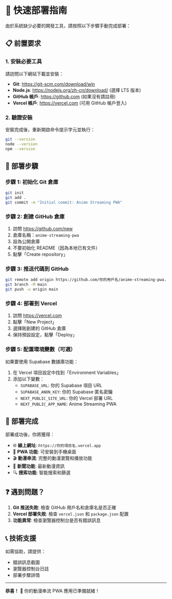 # 🚀 快速部署指南

由於系統缺少必要的開發工具，請按照以下步驟手動完成部署：

## 📋 前置要求

### 1. 安裝必要工具
請訪問以下網站下載並安裝：

- **Git**: https://git-scm.com/download/win
- **Node.js**: https://nodejs.org/zh-cn/download/ (選擇 LTS 版本)
- **GitHub 帳戶**: https://github.com (如果沒有請註冊)
- **Vercel 帳戶**: https://vercel.com (可用 GitHub 帳戶登入)

### 2. 驗證安裝
安裝完成後，重新開啟命令提示字元並執行：
```bash
git --version
node --version
npm --version
```

## 🔧 部署步驟

### 步驟 1: 初始化 Git 倉庫
```bash
git init
git add .
git commit -m "Initial commit: Anime Streaming PWA"
```

### 步驟 2: 創建 GitHub 倉庫
1. 訪問 https://github.com/new
2. 倉庫名稱：`anime-streaming-pwa`
3. 設為公開倉庫
4. 不要初始化 README（因為本地已有文件）
5. 點擊「Create repository」

### 步驟 3: 推送代碼到 GitHub
```bash
git remote add origin https://github.com/你的用戶名/anime-streaming-pwa.git
git branch -M main
git push -u origin main
```

### 步驟 4: 部署到 Vercel
1. 訪問 https://vercel.com
2. 點擊「New Project」
3. 選擇剛創建的 GitHub 倉庫
4. 保持預設設定，點擊「Deploy」

### 步驟 5: 配置環境變數（可選）
如果要使用 Supabase 數據庫功能：

1. 在 Vercel 項目設定中找到「Environment Variables」
2. 添加以下變數：
   - `SUPABASE_URL`: 你的 Supabase 項目 URL
   - `SUPABASE_ANON_KEY`: 你的 Supabase 匿名密鑰
   - `NEXT_PUBLIC_SITE_URL`: 你的 Vercel 部署 URL
   - `NEXT_PUBLIC_APP_NAME`: Anime Streaming PWA

## 🎯 部署完成

部署成功後，你將獲得：
- 🌐 **線上網址**: `https://你的項目名.vercel.app`
- 📱 **PWA 功能**: 可安裝到手機桌面
- 🎬 **動漫串流**: 完整的動漫瀏覽和播放功能
- 📰 **新聞功能**: 最新動漫資訊
- 🔍 **搜索功能**: 智能搜索和篩選

## ❓ 遇到問題？

1. **Git 推送失敗**: 檢查 GitHub 用戶名和倉庫名是否正確
2. **Vercel 部署失敗**: 檢查 `vercel.json` 和 `package.json` 配置
3. **功能異常**: 檢查瀏覽器控制台是否有錯誤訊息

## 📞 技術支援

如需協助，請提供：
- 錯誤訊息截圖
- 瀏覽器控制台日誌
- 部署步驟詳情

---

**恭喜！** 🎉 你的動漫串流 PWA 應用已準備就緒！